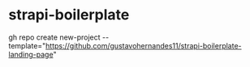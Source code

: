 ﻿# strapi-boilerplate


gh repo create new-project --template="https://github.com/gustavohernandes11/strapi-boilerplate-landing-page"
